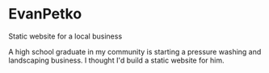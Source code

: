 # EvanPetko
Static website for a local business

A high school graduate in my community is starting a pressure washing and landscaping business.  I thought I'd build a static website for him.
